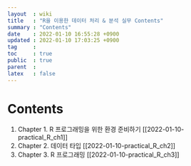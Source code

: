 ```yaml
---
layout  : wiki
title   : "R을 이용한 데이터 처리 & 분석 실무 Contents"
summary : "Contents"
date    : 2022-01-10 16:55:28 +0900
updated : 2022-01-10 17:03:25 +0900
tag     : 
toc     : true
public  : true
parent  : 
latex   : false
---
```


# Contents

1. Chapter 1. R 프로그래밍을 위한 환경 준비하기 [[2022-01-10-practical_R_ch1]]
2. Chapter 2. 데이터 타입 [[2022-01-10-practical_R_ch2]]
3. Chapter 3. R 프로그래밍 [[2022-01-10-practical_R_ch3]]
